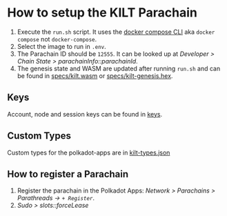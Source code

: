 # How to setup the KILT Parachain

1. Execute the `run.sh` script.
It uses the [docker compose CLI](https://docs.docker.com/compose/cli-command/) aka `docker compose` not `docker-compose`.
2. Select the image to run in `.env`.
3. The Parachain ID should be `12555`. It can be looked up at _Developer > Chain State > parachainInfo::parachainId_.
4. The genesis state and WASM are updated after running `run.sh` and can be found in [specs/kilt.wasm](specs/kilt.wasm) or [specs/kilt-genesis.hex](/specs/kilt-genesis.hex).

## Keys

Account, node and session keys can be found in [keys](/keys).
## Custom Types

Custom types for the polkadot-apps are in [kilt-types.json](./kilt-types.json)

## How to register a Parachain

1. Register the parachain in the Polkadot Apps: _Network > Parachains > Parathreads -> `+ Register`_.
2. _Sudo > slots::forceLease_ 
